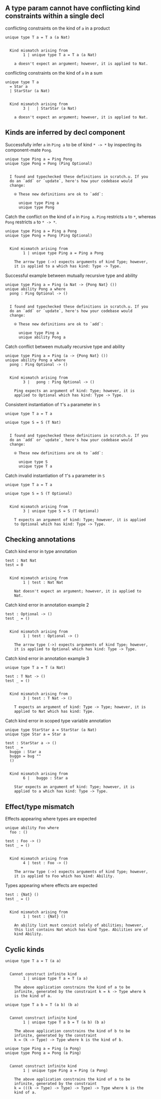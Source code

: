
## A type param cannot have conflicting kind constraints within a single decl

conflicting constraints on the kind of `a` in a product
```unison
unique type T a = T a (a Nat)
```

```ucm

  Kind mismatch arising from
        1 | unique type T a = T a (a Nat)
    
    a doesn't expect an argument; however, it is applied to Nat.

```
conflicting constraints on the kind of `a` in a sum
```unison
unique type T a 
  = Star a 
  | StarStar (a Nat)
```

```ucm

  Kind mismatch arising from
        3 |   | StarStar (a Nat)
    
    a doesn't expect an argument; however, it is applied to Nat.

```
## Kinds are inferred by decl component

Successfully infer `a` in `Ping a` to be of kind `* -> *` by
inspecting its component-mate `Pong`.
```unison
unique type Ping a = Ping Pong
unique type Pong = Pong (Ping Optional)
```

```ucm

  I found and typechecked these definitions in scratch.u. If you
  do an `add` or `update`, here's how your codebase would
  change:
  
    ⍟ These new definitions are ok to `add`:
    
      unique type Ping a
      unique type Pong

```
Catch the conflict on the kind of `a` in `Ping a`. `Ping` restricts
`a` to `*`, whereas `Pong` restricts `a` to `* -> *`.
```unison
unique type Ping a = Ping a Pong
unique type Pong = Pong (Ping Optional)
```

```ucm

  Kind mismatch arising from
        1 | unique type Ping a = Ping a Pong
    
    The arrow type (->) expects arguments of kind Type; however,
    it is applied to a which has kind: Type -> Type.

```
Successful example between mutually recursive type and ability
```unison
unique type Ping a = Ping (a Nat -> {Pong Nat} ())
unique ability Pong a where
  pong : Ping Optional -> ()
```

```ucm

  I found and typechecked these definitions in scratch.u. If you
  do an `add` or `update`, here's how your codebase would
  change:
  
    ⍟ These new definitions are ok to `add`:
    
      unique type Ping a
      unique ability Pong a

```
Catch conflict between mutually recursive type and ability
```unison
unique type Ping a = Ping (a -> {Pong Nat} ())
unique ability Pong a where
  pong : Ping Optional -> ()
```

```ucm

  Kind mismatch arising from
        3 |   pong : Ping Optional -> ()
    
    Ping expects an argument of kind: Type; however, it is
    applied to Optional which has kind: Type -> Type.

```
Consistent instantiation of `T`'s `a` parameter in `S`
```unison
unique type T a = T a

unique type S = S (T Nat)
```

```ucm

  I found and typechecked these definitions in scratch.u. If you
  do an `add` or `update`, here's how your codebase would
  change:
  
    ⍟ These new definitions are ok to `add`:
    
      unique type S
      unique type T a

```
Catch invalid instantiation of `T`'s `a` parameter in `S`
```unison
unique type T a = T a

unique type S = S (T Optional)
```

```ucm

  Kind mismatch arising from
        3 | unique type S = S (T Optional)
    
    T expects an argument of kind: Type; however, it is applied
    to Optional which has kind: Type -> Type.

```
## Checking annotations

Catch kind error in type annotation
```unison
test : Nat Nat
test = 0
```

```ucm

  Kind mismatch arising from
        1 | test : Nat Nat
    
    Nat doesn't expect an argument; however, it is applied to
    Nat.

```
Catch kind error in annotation example 2
```unison
test : Optional -> ()
test _ = ()
```

```ucm

  Kind mismatch arising from
        1 | test : Optional -> ()
    
    The arrow type (->) expects arguments of kind Type; however,
    it is applied to Optional which has kind: Type -> Type.

```
Catch kind error in annotation example 3
```unison
unique type T a = T (a Nat)

test : T Nat -> ()
test _ = ()
```

```ucm

  Kind mismatch arising from
        3 | test : T Nat -> ()
    
    T expects an argument of kind: Type -> Type; however, it is
    applied to Nat which has kind: Type.

```
Catch kind error in scoped type variable annotation
```unison
unique type StarStar a = StarStar (a Nat)
unique type Star a = Star a

test : StarStar a -> ()
test _ = 
  buggo : Star a
  buggo = bug ""
  ()
```

```ucm

  Kind mismatch arising from
        6 |   buggo : Star a
    
    Star expects an argument of kind: Type; however, it is
    applied to a which has kind: Type -> Type.

```
## Effect/type mismatch

Effects appearing where types are expected
```unison
unique ability Foo where
  foo : ()

test : Foo -> ()
test _ = ()
```

```ucm

  Kind mismatch arising from
        4 | test : Foo -> ()
    
    The arrow type (->) expects arguments of kind Type; however,
    it is applied to Foo which has kind: Ability.

```
Types appearing where effects are expected
```unison
test : {Nat} ()
test _ = ()
```

```ucm

  Kind mismatch arising from
        1 | test : {Nat} ()
    
    An ability list must consist solely of abilities; however,
    this list contains Nat which has kind Type. Abilities are of
    kind Ability.

```
## Cyclic kinds

```unison
unique type T a = T (a a)
```

```ucm

  Cannot construct infinite kind
        1 | unique type T a = T (a a)
    
    The above application constrains the kind of a to be
    infinite, generated by the constraint k = k -> Type where k
    is the kind of a.

```
```unison
unique type T a b = T (a b) (b a)
```

```ucm

  Cannot construct infinite kind
        1 | unique type T a b = T (a b) (b a)
    
    The above application constrains the kind of b to be
    infinite, generated by the constraint
    k = (k -> Type) -> Type where k is the kind of b.

```
```unison
unique type Ping a = Ping (a Pong)
unique type Pong a = Pong (a Ping)
```

```ucm

  Cannot construct infinite kind
        1 | unique type Ping a = Ping (a Pong)
    
    The above application constrains the kind of a to be
    infinite, generated by the constraint
    k = (((k -> Type) -> Type) -> Type) -> Type where k is the
    kind of a.

```
